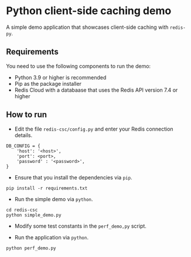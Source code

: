 # Python client-side caching demo

A simple demo application that showcases client-side caching with `redis-py`.


## Requirements

You need to use the following components to run the demo:

* Python 3.9 or higher is recommended
* Pip as the package installer
* Redis Cloud with a databaase that uses the Redis API version 7.4 or higher


## How to run

* Edit the file `redis-csc/config.py` and enter your Redis connection details.
```
DB_CONFIG = {
    'host': '<host>',
    'port': <port>,
    'password' : '<password>',
}
```

* Ensure that you install the dependencies via `pip`.
```
pip install -r requirements.txt
```

* Run the simple demo via `python`.
```
cd redis-csc
python simple_demo.py
```

* Modify some test constants in the `perf_demo,py` script.

* Run the application via `python`.
```
python perf_demo.py
```
